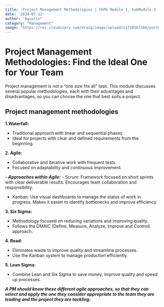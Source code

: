 ```yaml
---
title: 'Project Management Methodologies | FGPG Module 1, SubModule 3 '
date: '2024-07-12'
author: "Agustín"
category: "Management"
image: "https://res.cloudinary.com/draig/image/upload/v1720567160/portolio-personal/blog/j013vwtjnd4bgalgehlo.webp"
---
```

# Project Management Methodologies: Find the Ideal One for Your Team
Project management is not a “one size fits all” task. 
This module discusses several popular methodologies, each with their advantages and disadvantages, so you can choose the one that best suits a project.

## Project management methodologies

**1.Waterfall:**

* Traditional approach with linear and sequential phases.
* Ideal for projects with clear and defined requirements from the beginning.

**2. Agile:**

* Collaborative and iterative work with frequent tests.
* Focused on adaptability and continuous improvement.

***- Approaches within Agile:***
    - Scrum:
Framework focused on short sprints with clear deliverable results.
        Encourages team collaboration and responsibility.
   - Kanban:
        Use visual dashboards to manage the status of work in progress.
        Makes it easier to identify bottlenecks and improve efficiency.

**3. Six Sigma:**
* Methodology focused on reducing variations and improving quality.
* Follows the DMAIC (Define, Measure, Analyze, Improve and Control) approach.

**4. Read:**

* Eliminates waste to improve quality and streamline processes.
* Use the Kanban system to manage production efficiently.

**5. Lean Sigma:**
* Combine Lean and Six Sigma to save money, improve quality and speed up processes.


***A PM should know these different agile approaches, so that they can select and apply the one they consider appropriate to the team they are leading and the project they are tackling.***